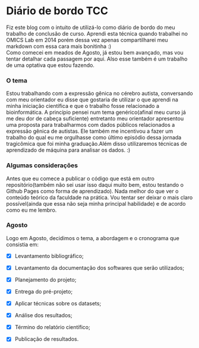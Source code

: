 # Diário de bordo TCC

Fiz este blog com o intuito de utilizá-lo como diário de bordo do meu trabalho de conclusão de curso.
Aprendi esta técnica quando trabalhei no OMICS Lab em 2014 porém dessa vez apenas compartilharei meu markdown com essa cara mais bonitinha :)<br>
Como comecei em meados de Agosto, já estou bem avançado, mas vou tentar detalhar cada passagem por aqui.
Also esse também é um trabalho de uma optativa que estou fazendo.

### O tema

Estou trabalhando com a expressão gênica no cérebro autista, conversando com meu orientador eu disse que gostaria de utilizar o que aprendi na minha iniciação científica e que o trabalho fosse relacionado a bioinformática.
A princípio pensei num tema genérico(afinal meu curso já me deu dor de cabeça suficiente) entretanto meu orientador apresentou uma proposta para trabalharmos com dados públicos relacionados a expressão gênica de autistas. Ele também me incentivou a fazer um trabalho do qual eu me orgulhasse como último episódio dessa jornada tragicômica que foi minha graduação.Além disso utilizaremos técnicas de aprendizado de máquina para analisar os dados. :)

### Algumas considerações

Antes que eu comece a publicar o código que está em outro repositório(também não sei usar isso daqui muito bem, estou testando o Github Pages como forma de aprendizado).
Nada melhor do que ver o conteúdo teórico da faculdade na prática.
Vou tentar ser deixar o mais claro possível(ainda que essa não seja minha principal habilidade) e de acordo como eu me lembro.

### Agosto

Logo em Agosto, decidimos o tema, a abordagem e o cronograma que consistia em:
 - [x] Levantamento bibliográfico; 
 - [x] Levantamento da documentação dos softwares que serão utilizados; 
 - [x] Planejamento do projeto; 
 - [x] Entrega do pré-projeto; 
 - [x] Aplicar técnicas sobre os datasets; 
 - [x] Análise dos resultados; 
 - [x] Término do relatório científico;
 - [x] Publicação de resultados.


